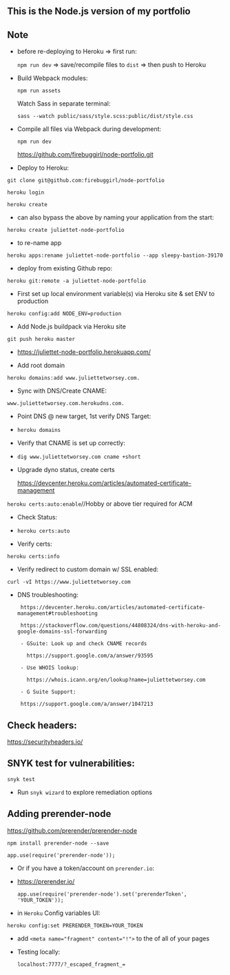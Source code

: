 ## This is the Node.js version of my portfolio

## Note

- before re-deploying to Heroku => first run:

  `npm run dev` => save/recompile files to `dist` => then push to Heroku

* Build Webpack modules:

   `npm run assets`

  Watch Sass in separate terminal:

  `sass --watch public/sass/style.scss:public/dist/style.css`

* Compile all files via Webpack during development:

    `npm run dev`

   https://github.com/firebuggirl/node-portfolio.git

*   Deploy to Heroku:

   `git clone git@github.com:firebuggirl/node-portfolio`

   `heroku login`

   `heroku create`


   *  can also bypass the above by naming your application from the start:

   `heroku create juliettet-node-portfolio`



   * to re-name app

   `heroku apps:rename juliettet-node-portfolio --app sleepy-bastion-39170`

   * deploy from existing Github repo:

   `heroku git:remote -a juliettet-node-portfolio`

   * First set up local environment variable(s) via Heroku site & set ENV to  production

   `heroku config:add NODE_ENV=production`

   * Add Node.js buildpack via Heroku site

   `git push heroku master`

   * https://juliettet-node-portfolio.herokuapp.com/

   * Add root domain

   `heroku domains:add www.juliettetworsey.com.`

   * Sync with DNS/Create CNAME:

   `www.juliettetworsey.com.herokudns.com.`

   * Point DNS @ new target, 1st verify DNS Target:

   * `heroku domains`

   * Verify that CNAME is set up correctly:

   * `dig www.juliettetworsey.com cname +short`

   * Upgrade dyno status, create certs

     https://devcenter.heroku.com/articles/automated-certificate-management

   `heroku certs:auto:enable`//Hobby or above tier required for ACM

   * Check Status:

   * `heroku certs:auto`

   * Verify certs:

   `heroku certs:info`

   * Verify redirect to custom domain w/ SSL enabled:

   `curl -vI https://www.juliettetworsey.com`

   - DNS troubleshooting:

          https://devcenter.heroku.com/articles/automated-certificate-management#troubleshooting

          https://stackoverflow.com/questions/44808324/dns-with-heroku-and-google-domains-ssl-forwarding

          - GSuite: Look up and check CNAME records

            https://support.google.com/a/answer/93595

          - Use WHOIS lookup:

            https://whois.icann.org/en/lookup?name=juliettetworsey.com

          - G Suite Support:

          https://support.google.com/a/answer/1047213


## Check headers:

https://securityheaders.io/


## SNYK test for vulnerabilities:

`snyk test`

- Run `snyk wizard` to explore remediation options


## Adding prerender-node

https://github.com/prerender/prerender-node

  `npm install prerender-node --save`

  `app.use(require('prerender-node'));`

  - Or if you have a token/account on `prerender.io`:

  - https://prerender.io/

      `app.use(require('prerender-node').set('prerenderToken', 'YOUR_TOKEN'));`

  - in `Heroku` Config variables UI:

 `heroku config:set PRERENDER_TOKEN=YOUR_TOKEN`


  -  add `<meta name="fragment" content="!">` to the <head> of all of your pages

  * Testing locally:


    `localhost:7777/?_escaped_fragment_=`
